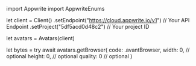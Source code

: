 import Appwrite
import AppwriteEnums

let client = Client()
    .setEndpoint("https://cloud.appwrite.io/v1") // Your API Endpoint
    .setProject("5df5acd0d48c2") // Your project ID

let avatars = Avatars(client)

let bytes = try await avatars.getBrowser(
    code: .avantBrowser,
    width: 0, // optional
    height: 0, // optional
    quality: 0 // optional
)

